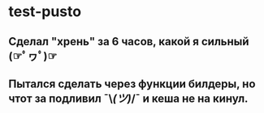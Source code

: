 # test-pusto

## Сделал "хрень" за 6 часов, какой я сильный (☞ﾟヮﾟ)☞

## Пытался сделать через функции билдеры, но чтот за подливил ¯\\_(ツ)_/¯ и кеша не на кинул.